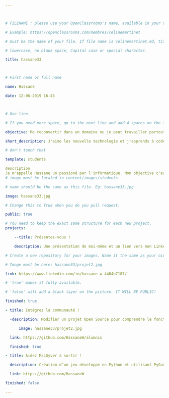 ```yaml
---



# FILENAME : please use your OpenClassrooms's name, available in your url.

# Example: https://openclassrooms.com/membres/celinemartinet

# must be the name of your file. If file name is celinemartinet.md, title is celinemartinet.

# lowercase, no blank space, Capital case or special character.

title: hassane33



# First name or full name

name: Hassane

date: 12-06-2019 16:45



# One line.

# If you need more space, go to the next line and add 4 spaces on the left, as in 'description'.

objective: Me reconvertir dans un domaine ou je peut travailler partout dans le monde.

short_description: J'aime les nouvelle technologie et j'apprends à coder afin d'effectuer une reconversion professionelle.

# don't touch that

template: students

description
Je m'appelle Hassane un passioné par l'informatique. Mon objective c'est être developpeur Swift/ios. 
# image must be located in content/images/students

# name should be the same as this file. Eg: hassane33.jpg

image: hassane33.jpg

# Change this to True when you do you pull request.

public: true

# You need to keep the exact same structure for each new project.
projects:

	--title: Présentez-vous !

	description: Une présentation de moi-même et un lien vers mon LinkedIn.

# Create a new repository for your images. Name it the same as your nickname and profile picture.

# Image must be here: hassane33/projet2.jpg

link: https://www.linkedin.com/in/hassane-w-4464b7187/

# 'true' makes it fully available.

# 'false' will add a black layer on the picture. IT WILL BE PUBLIC!

finished: true

- title: Intégrez la communauté !

  -description: Modifier un projet Open Source pour comprendre le fonctionnement de Git, de Github et des pull requests.

      image: hassane33/projet2.jpg

  link: https://github.com/HassaneW/alumnis

  finished: true

- title: Aidez MacGyver à sortir !

  description: Création d’un jeu développé en Python et utilisant PyGame.

  link: https://github.com/HassaneW

finished: false

---
```

